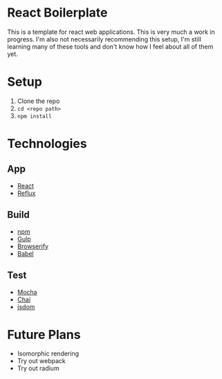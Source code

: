 # React Boilerplate

This is a template for react web applications. This is very much a work in progress. I'm also not necessarily recommending this setup, I'm still learning many of these tools and don't know how I feel about all of them yet.

# Setup

1. Clone the repo
2. `cd <repo path>`
3. `npm install`

# Technologies

## App
* [React](http://facebook.github.io/react/)
* [Reflux](https://github.com/reflux/refluxjs)

## Build
* [npm](https://www.npmjs.com/)
* [Gulp](http://gulpjs.com/)
* [Browserify](http://browserify.org/)
* [Babel](http://babeljs.io/)

## Test
* [Mocha](https://mochajs.org/)
* [Chai](http://chaijs.com/)
* [jsdom](https://github.com/tmpvar/jsdom)

# Future Plans

* Isomorphic rendering
* Try out webpack
* Try out radium